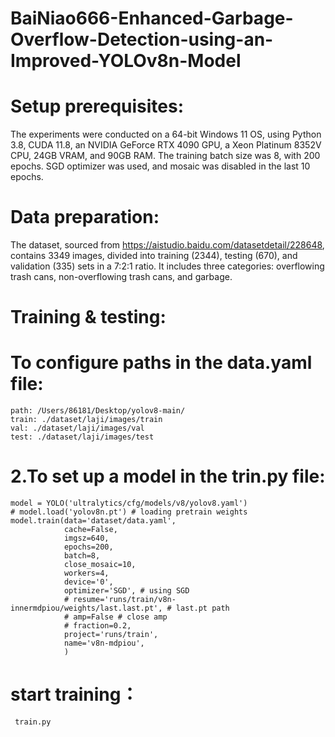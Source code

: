 # BaiNiao666-Enhanced-Garbage-Overflow-Detection-using-an-Improved-YOLOv8n-Model
# Setup prerequisites:
The experiments were conducted on a 64-bit Windows 11 OS, using Python 3.8, CUDA 11.8, an NVIDIA GeForce RTX 4090 GPU, a Xeon Platinum 8352V CPU, 24GB VRAM, and 90GB RAM. The training batch size was 8, with 200 epochs. SGD optimizer was used, and mosaic was disabled in the last 10 epochs.

# Data preparation:
The dataset, sourced from https://aistudio.baidu.com/datasetdetail/228648, contains 3349 images, divided into training (2344), testing (670), and validation (335) sets in a 7:2:1 ratio. It includes three categories: overflowing trash cans, non-overflowing trash cans, and garbage.
# Training & testing:
# To configure paths in the data.yaml file:
    path: /Users/86181/Desktop/yolov8-main/
    train: ./dataset/laji/images/train
    val: ./dataset/laji/images/val
    test: ./dataset/laji/images/test
# 2.To set up a model in the trin.py file:
    model = YOLO('ultralytics/cfg/models/v8/yolov8.yaml')
    # model.load('yolov8n.pt') # loading pretrain weights
    model.train(data='dataset/data.yaml',
                cache=False,
                imgsz=640,
                epochs=200,
                batch=8,
                close_mosaic=10,
                workers=4,
                device='0',
                optimizer='SGD', # using SGD
                # resume='runs/train/v8n-innermdpiou/weights/last.last.pt', # last.pt path
                # amp=False # close amp
                # fraction=0.2,
                project='runs/train',
                name='v8n-mdpiou',
                )

# start training：
     train.py
